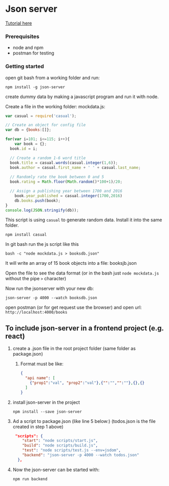 # Json server

[Tutorial here](https://github.com/typicode/json-server)

### Prerequisites

- node and npm
- postman for testing 

### Getting started

open git bash from a working folder and run:

```assembly
npm install -g json-server
```

create dummy data by making a javascript program and run it with node.   

Create a file in the working folder: mockdata.js:

```javascript
var casual = require('casual');

// Create an object for config file
var db = {books:[]};

for(var i=101; i<=115; i++){
    var book = {};
  book.id = i;

  // Create a random 1-6 word title
  book.title = casual.words(casual.integer(1,6));
  book.author = casual.first_name + ' ' + casual.last_name;
  
  // Randomly rate the book between 0 and 5
  book.rating = Math.floor(Math.random()*100+1)/20;

  // Assign a publishing year between 1700 and 2016
    book.year_published = casual.integer(1700,2016)
    db.books.push(book);
}
console.log(JSON.stringify(db));
```

This script is using `casual` to generate random data. Install it into the same folder.

```
npm install casual
```

In git bash run the js script like this

```assembly
bash -c "node mockdata.js > booksdb.json"
```

It will write an array of 15 book objects into a file: booksjb.json

Open the file to see the data format (or in the bash just `node mockdata.js` without the pipe `>` character)

Now run the jsonserver with your new db:

```assembly
json-server -p 4000 --watch booksdb.json
```

open postman (or for get request use the browser) and open url: `http://localhost:4000/books`

## To include json-server in a frontend project (e.g. react)

1. create a <something>.json file in the root project folder (same folder as package.json)

   1. Format must be like:

      ```json
      {
        "api name": [
          {"prop1":"val", "prop2":"val"},{"":"","":""},{},{}
        ]
      }
      ```

2. install json-server in the project

   ```
   npm install --save json-server
   ```

3. Ad a script to package.json (like line 5 below:) (todos.json is the file created in step 1 above)

   ```json
    "scripts": {
       "start": "node scripts/start.js",
       "build": "node scripts/build.js",
       "test": "node scripts/test.js --env=jsdom",
       "backend": "json-server -p 4000 --watch todos.json"
     },
   ```

4. Now the json-server can be started with: 

   ```
   npm run backend
   ```